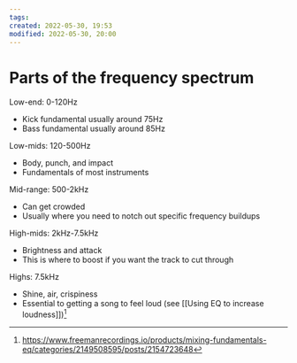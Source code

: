 ```yaml
---
tags: 
created: 2022-05-30, 19:53
modified: 2022-05-30, 20:00
---
```


# Parts of the frequency spectrum
Low-end: 0-120Hz
- Kick fundamental usually around 75Hz
- Bass fundamental usually around 85Hz

Low-mids: 120-500Hz
- Body, punch, and impact
- Fundamentals of most instruments

Mid-range: 500-2kHz
- Can get crowded
- Usually where you need to notch out specific frequency buildups

High-mids: 2kHz-7.5kHz
- Brightness and attack
- This is where to boost if you want the track to cut through

Highs: 7.5kHz
- Shine, air, crispiness
- Essential to getting a song to feel loud (see [[Using EQ to increase loudness]])[^1]

[^1]: https://www.freemanrecordings.io/products/mixing-fundamentals-eq/categories/2149508595/posts/2154723648